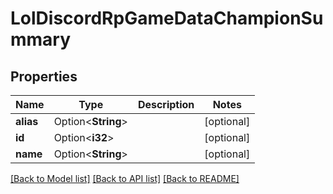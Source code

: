 # LolDiscordRpGameDataChampionSummary

## Properties

Name | Type | Description | Notes
------------ | ------------- | ------------- | -------------
**alias** | Option<**String**> |  | [optional]
**id** | Option<**i32**> |  | [optional]
**name** | Option<**String**> |  | [optional]

[[Back to Model list]](../README.md#documentation-for-models) [[Back to API list]](../README.md#documentation-for-api-endpoints) [[Back to README]](../README.md)


